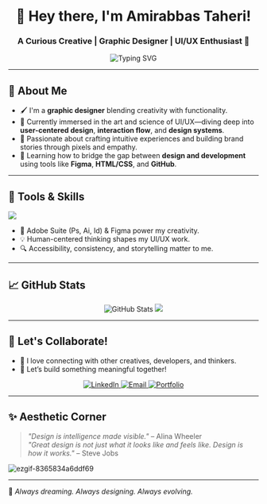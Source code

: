 <h1 align="center">🎨 Hey there, I'm Amirabbas Taheri!</h1>
<h3 align="center">A Curious Creative | Graphic Designer | UI/UX Enthusiast 🚀</h3>

<p align="center">
  <img src="https://readme-typing-svg.demolab.com?font=Fira+Code&pause=1000&center=true&vCenter=true&width=700&lines=Designing+beautiful+things+with+purpose;Obsessed+with+UI%2FUX+and+clean+interfaces;Always+learning%2C+always+growing" alt="Typing SVG" />
</p>


---

## 🌟 About Me

- 🖌️ I'm a **graphic designer** blending creativity with functionality.
- 🧠 Currently immersed in the art and science of UI/UX—diving deep into **user-centered design**, **interaction flow**, and **design systems**.
- 💼 Passionate about crafting intuitive experiences and building brand stories through pixels and empathy.
- 🔧 Learning how to bridge the gap between **design and development** using tools like **Figma**, **HTML/CSS**, and **GitHub**.

---

## 🧰 Tools & Skills

<p align="left">
  <img src="https://skillicons.dev/icons?i=figma,photoshop,illustrator,html,css,python,github" />
</p>

- 🎨 Adobe Suite (Ps, Ai, Id) & Figma power my creativity.
- 💡 Human-centered thinking shapes my UI/UX work.
- 🔍 Accessibility, consistency, and storytelling matter to me.

---

## 📈 GitHub Stats

<p align="center">
  <img src="https://github-readme-stats.vercel.app/api?username=yourusername&show_icons=true&theme=tokyonight" alt="GitHub Stats" />
  <img src="https://github-readme-streak-stats.herokuapp.com?user=yourusername&theme=tokyonight&hide_border=false" />
</p>

---

## 🚀 Let's Collaborate!

- 💬 I love connecting with other creatives, developers, and thinkers.
- 🤝 Let’s build something meaningful together!

<p align="center">
  <a href="https://www.linkedin.com/in/amirabbastaheri" target="_blank">
    <img src="https://img.shields.io/badge/LinkedIn-blue?style=for-the-badge&logo=linkedin" alt="LinkedIn"/>
  </a>
  <a href="mailto:amirabbas.thri@gmail.com">
    <img src="https://img.shields.io/badge/Email-D14836?style=for-the-badge&logo=gmail&logoColor=white" alt="Email"/>
  </a>
  <a href="https://zill.ink/amirabbastaheri" target="_blank">
    <img src="https://img.shields.io/badge/Portfolio-000000?style=for-the-badge&logo=vercel&logoColor=white" alt="Portfolio"/>
  </a>
</p>

---

## ✨ Aesthetic Corner

> _"Design is intelligence made visible."_ – Alina Wheeler  
> _"Great design is not just what it looks like and feels like. Design is how it works."_ – Steve Jobs

![ezgif-8365834a6ddf69](https://github.com/user-attachments/assets/0fe84b5e-7c90-414f-9f7c-36ddfb004588)


---

🧠 _Always dreaming. Always designing. Always evolving._



<!---
AmirabbasTaheri/AmirabbasTaheri is a ✨ special ✨ repository because its `README.md` (this file) appears on your GitHub profile.
You can click the Preview link to take a look at your changes.
--->
